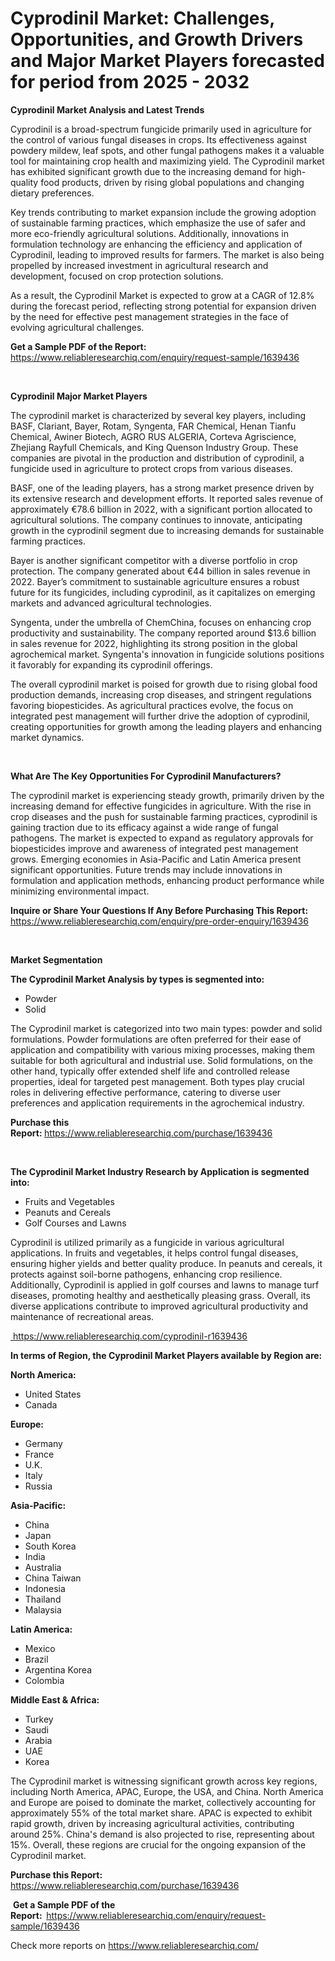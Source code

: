 <p><h1>Cyprodinil Market: Challenges, Opportunities, and Growth Drivers and Major Market Players forecasted for period from 2025 - 2032</h1></p><p><strong>Cyprodinil Market Analysis and Latest Trends</strong></p>
<p><p>Cyprodinil is a broad-spectrum fungicide primarily used in agriculture for the control of various fungal diseases in crops. Its effectiveness against powdery mildew, leaf spots, and other fungal pathogens makes it a valuable tool for maintaining crop health and maximizing yield. The Cyprodinil market has exhibited significant growth due to the increasing demand for high-quality food products, driven by rising global populations and changing dietary preferences. </p><p>Key trends contributing to market expansion include the growing adoption of sustainable farming practices, which emphasize the use of safer and more eco-friendly agricultural solutions. Additionally, innovations in formulation technology are enhancing the efficiency and application of Cyprodinil, leading to improved results for farmers. The market is also being propelled by increased investment in agricultural research and development, focused on crop protection solutions.</p><p>As a result, the Cyprodinil Market is expected to grow at a CAGR of 12.8% during the forecast period, reflecting strong potential for expansion driven by the need for effective pest management strategies in the face of evolving agricultural challenges.</p></p>
<p><strong>Get a Sample PDF of the Report:&nbsp;</strong> <a href="https://www.reliableresearchiq.com/enquiry/request-sample/1639436?utm_campaign=2099&utm_medium=2&utm_source=Github&utm_content=ia&utm_term=30012025&utm_id=cyprodinil">https://www.reliableresearchiq.com/enquiry/request-sample/1639436</a></p>
<p>&nbsp;</p>
<p><strong>Cyprodinil Major Market Players</strong></p>
<p><p>The cyprodinil market is characterized by several key players, including BASF, Clariant, Bayer, Rotam, Syngenta, FAR Chemical, Henan Tianfu Chemical, Awiner Biotech, AGRO RUS ALGERIA, Corteva Agriscience, Zhejiang Rayfull Chemicals, and King Quenson Industry Group. These companies are pivotal in the production and distribution of cyprodinil, a fungicide used in agriculture to protect crops from various diseases.</p><p>BASF, one of the leading players, has a strong market presence driven by its extensive research and development efforts. It reported sales revenue of approximately €78.6 billion in 2022, with a significant portion allocated to agricultural solutions. The company continues to innovate, anticipating growth in the cyprodinil segment due to increasing demands for sustainable farming practices.</p><p>Bayer is another significant competitor with a diverse portfolio in crop protection. The company generated about €44 billion in sales revenue in 2022. Bayer’s commitment to sustainable agriculture ensures a robust future for its fungicides, including cyprodinil, as it capitalizes on emerging markets and advanced agricultural technologies.</p><p>Syngenta, under the umbrella of ChemChina, focuses on enhancing crop productivity and sustainability. The company reported around $13.6 billion in sales revenue for 2022, highlighting its strong position in the global agrochemical market. Syngenta's innovation in fungicide solutions positions it favorably for expanding its cyprodinil offerings.</p><p>The overall cyprodinil market is poised for growth due to rising global food production demands, increasing crop diseases, and stringent regulations favoring biopesticides. As agricultural practices evolve, the focus on integrated pest management will further drive the adoption of cyprodinil, creating opportunities for growth among the leading players and enhancing market dynamics.</p></p>
<p>&nbsp;</p>
<p><strong>What Are The Key Opportunities For Cyprodinil Manufacturers?</strong></p>
<p><p>The cyprodinil market is experiencing steady growth, primarily driven by the increasing demand for effective fungicides in agriculture. With the rise in crop diseases and the push for sustainable farming practices, cyprodinil is gaining traction due to its efficacy against a wide range of fungal pathogens. The market is expected to expand as regulatory approvals for biopesticides improve and awareness of integrated pest management grows. Emerging economies in Asia-Pacific and Latin America present significant opportunities. Future trends may include innovations in formulation and application methods, enhancing product performance while minimizing environmental impact.</p></p>
<p><strong>Inquire or Share Your Questions If Any Before Purchasing This Report:</strong> <a href="https://www.reliableresearchiq.com/enquiry/pre-order-enquiry/1639436?utm_campaign=2099&utm_medium=2&utm_source=Github&utm_content=ia&utm_term=30012025&utm_id=cyprodinil">https://www.reliableresearchiq.com/enquiry/pre-order-enquiry/1639436</a></p>
<p>&nbsp;</p>
<p><strong>Market Segmentation</strong></p>
<p><strong>The Cyprodinil Market Analysis by types is segmented into:</strong></p>
<p><ul><li>Powder</li><li>Solid</li></ul></p>
<p><p>The Cyprodinil market is categorized into two main types: powder and solid formulations. Powder formulations are often preferred for their ease of application and compatibility with various mixing processes, making them suitable for both agricultural and industrial use. Solid formulations, on the other hand, typically offer extended shelf life and controlled release properties, ideal for targeted pest management. Both types play crucial roles in delivering effective performance, catering to diverse user preferences and application requirements in the agrochemical industry.</p></p>
<p><strong>Purchase this Report:&nbsp;</strong><a href="https://www.reliableresearchiq.com/purchase/1639436?utm_campaign=2099&utm_medium=2&utm_source=Github&utm_content=ia&utm_term=30012025&utm_id=cyprodinil">https://www.reliableresearchiq.com/purchase/1639436</a></p>
<p>&nbsp;</p>
<p><strong>The Cyprodinil Market Industry Research by Application is segmented into:</strong></p>
<p><ul><li>Fruits and Vegetables</li><li>Peanuts and Cereals</li><li>Golf Courses and Lawns</li></ul></p>
<p><p>Cyprodinil is utilized primarily as a fungicide in various agricultural applications. In fruits and vegetables, it helps control fungal diseases, ensuring higher yields and better quality produce. In peanuts and cereals, it protects against soil-borne pathogens, enhancing crop resilience. Additionally, Cyprodinil is applied in golf courses and lawns to manage turf diseases, promoting healthy and aesthetically pleasing grass. Overall, its diverse applications contribute to improved agricultural productivity and maintenance of recreational areas.</p></p>
<p><a href="https://www.reliableresearchiq.com/cyprodinil-r1639436?utm_campaign=2099&utm_medium=2&utm_source=Github&utm_content=ia&utm_term=30012025&utm_id=cyprodinil">&nbsp;https://www.reliableresearchiq.com/cyprodinil-r1639436</a></p>
<p><strong>In terms of Region, the Cyprodinil Market Players available by Region are:</strong></p>
<p>
    <p> <strong> North America: </strong>
        <ul>
            <li>United States</li>
            <li>Canada</li>
        </ul>
        </p> 
    <p> <strong> Europe: </strong>
        <ul>
            <li>Germany</li>
            <li>France</li>
            <li>U.K.</li>
            <li>Italy</li>
            <li>Russia</li>
        </ul>
        </p> 
    <p> <strong> Asia-Pacific: </strong>
        <ul>
            <li>China</li>
            <li>Japan</li>
            <li>South Korea</li>
            <li>India</li>
            <li>Australia</li>
            <li>China Taiwan</li>
            <li>Indonesia</li>
            <li>Thailand</li>
            <li>Malaysia</li>
        </ul>
        </p> 
    <p> <strong> Latin America: </strong>
        <ul>
            <li>Mexico</li>
            <li>Brazil</li>
            <li>Argentina Korea</li>
            <li>Colombia</li>
        </ul>
        </p> 
    <p> <strong> Middle East & Africa: </strong>
        <ul>
            <li>Turkey</li>
            <li>Saudi</li>
            <li>Arabia</li>
            <li>UAE</li>
            <li>Korea</li>
        </ul>
    </p>
    </p>
<p><p>The Cyprodinil market is witnessing significant growth across key regions, including North America, APAC, Europe, the USA, and China. North America and Europe are poised to dominate the market, collectively accounting for approximately 55% of the total market share. APAC is expected to exhibit rapid growth, driven by increasing agricultural activities, contributing around 25%. China's demand is also projected to rise, representing about 15%. Overall, these regions are crucial for the ongoing expansion of the Cyprodinil market.</p></p>
<p><strong>Purchase this Report: </strong><a href="https://www.reliableresearchiq.com/purchase/1639436?utm_campaign=2099&utm_medium=2&utm_source=Github&utm_content=ia&utm_term=30012025&utm_id=cyprodinil">https://www.reliableresearchiq.com/purchase/1639436</a></p>
<p>&nbsp;<strong>Get a Sample PDF of the Report:&nbsp;&nbsp;</strong><a href="https://www.reliableresearchiq.com/enquiry/request-sample/1639436?utm_campaign=2099&utm_medium=2&utm_source=Github&utm_content=ia&utm_term=30012025&utm_id=cyprodinil">https://www.reliableresearchiq.com/enquiry/request-sample/1639436</a></p>
<p><strong></strong></p>
<p>Check more reports on <a href="https://www.reliableresearchiq.com/?utm_campaign=2099&utm_medium=2&utm_source=Github&utm_content=ia&utm_term=30012025&utm_id=cyprodinil">https://www.reliableresearchiq.com/</a></p>